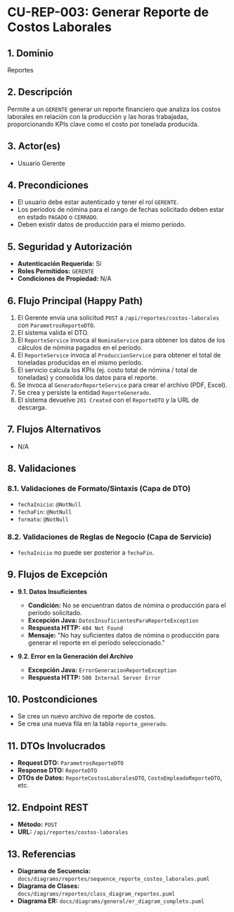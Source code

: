 # CU-REP-003: Generar Reporte de Costos Laborales

## 1. Dominio
Reportes

## 2. Descripción
Permite a un `GERENTE` generar un reporte financiero que analiza los costos laborales en relación con la producción y las horas trabajadas, proporcionando KPIs clave como el costo por tonelada producida.

## 3. Actor(es)
*   Usuario Gerente

## 4. Precondiciones
*   El usuario debe estar autenticado y tener el rol `GERENTE`.
*   Los períodos de nómina para el rango de fechas solicitado deben estar en estado `PAGADO` o `CERRADO`.
*   Deben existir datos de producción para el mismo período.

## 5. Seguridad y Autorización
*   **Autenticación Requerida:** Sí
*   **Roles Permitidos:** `GERENTE`
*   **Condiciones de Propiedad:** N/A

## 6. Flujo Principal (Happy Path)
1.  El Gerente envía una solicitud `POST` a `/api/reportes/costos-laborales` con `ParametrosReporteDTO`.
2.  El sistema valida el DTO.
3.  El `ReporteService` invoca al `NominaService` para obtener los datos de los cálculos de nómina pagados en el período.
4.  El `ReporteService` invoca al `ProduccionService` para obtener el total de toneladas producidas en el mismo período.
5.  El servicio calcula los KPIs (ej. costo total de nómina / total de toneladas) y consolida los datos para el reporte.
6.  Se invoca al `GeneradorReporteService` para crear el archivo (PDF, Excel).
7.  Se crea y persiste la entidad `ReporteGenerado`.
8.  El sistema devuelve `201 Created` con el `ReporteDTO` y la URL de descarga.

## 7. Flujos Alternativos
*   N/A

## 8. Validaciones

### 8.1. Validaciones de Formato/Sintaxis (Capa de DTO)
*   `fechaInicio`: `@NotNull`
*   `fechaFin`: `@NotNull`
*   `formato`: `@NotNull`

### 8.2. Validaciones de Reglas de Negocio (Capa de Servicio)
*   `fechaInicio` no puede ser posterior a `fechaFin`.

## 9. Flujos de Excepción

*   **9.1. Datos Insuficientes**
    *   **Condición:** No se encuentran datos de nómina o producción para el período solicitado.
    *   **Excepción Java:** `DatosInsuficientesParaReporteException`
    *   **Respuesta HTTP:** `404 Not Found`
    *   **Mensaje:** "No hay suficientes datos de nómina o producción para generar el reporte en el período seleccionado."

*   **9.2. Error en la Generación del Archivo**
    *   **Excepción Java:** `ErrorGeneracionReporteException`
    *   **Respuesta HTTP:** `500 Internal Server Error`

## 10. Postcondiciones
*   Se crea un nuevo archivo de reporte de costos.
*   Se crea una nueva fila en la tabla `reporte_generado`.

## 11. DTOs Involucrados
*   **Request DTO:** `ParametrosReporteDTO`
*   **Response DTO:** `ReporteDTO`
*   **DTOs de Datos:** `ReporteCostosLaboralesDTO`, `CostoEmpleadoReporteDTO`, etc.

## 12. Endpoint REST
*   **Método:** `POST`
*   **URL:** `/api/reportes/costos-laborales`

## 13. Referencias
*   **Diagrama de Secuencia:** `docs/diagrams/reportes/sequence_reporte_costos_laborales.puml`
*   **Diagrama de Clases:** `docs/diagrams/reportes/class_diagram_reportes.puml`
*   **Diagrama ER:** `docs/diagrams/general/er_diagram_completo.puml`
